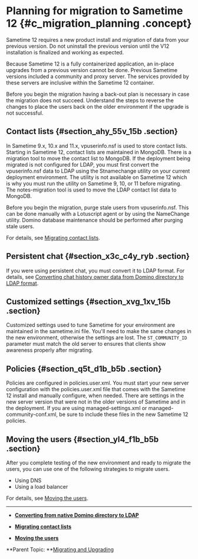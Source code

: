 # Planning for migration to Sametime 12 {#c_migration_planning .concept}

Sametime 12 requires a new product install and migration of data from your previous version. Do not uninstall the previous version until the V12 installation is finalized and working as expected.

Because Sametime 12 is a fully containerized application, an in-place upgrades from a previous version cannot be done. Previous Sametime versions included a community and proxy server. The services provided by these servers are inclusive within the Sametime 12 container.

Before you begin the migration having a back-out plan is necessary in case the migration does not succeed. Understand the steps to reverse the changes to place the users back on the older environment if the upgrade is not successful.

## Contact lists {#section_ahy_55v_15b .section}

In Sametime 9.x, 10.x and 11.x, vpuserinfo.nsf is used to store contact lists. Starting in Sametime 12, contact lists are maintained in MongoDB. There is a migration tool to move the contact list to MongoDB. If the deployment being migrated is not configured for LDAP, you must first convert the vpuserinfo.nsf data to LDAP using the Stnamechange utility on your current deployment environment. The utility is not available on Sametime 12 which is why you must run the utility on Sametime 9, 10, or 11 before migrating. The notes-migration tool is used to move the LDAP contact list data to MongoDB.

Before you begin the migration, purge stale users from vpuserinfo.nsf. This can be done manually with a Lotuscript agent or by using the NameChange utility. Domino database maintenance should be performed after purging stale users.

For details, see [Migrating contact lists](migrating_contactlists.md).

## Persistent chat {#section_x3c_c4y_ryb .section}

If you were using persistent chat, you must convert it to LDAP format. For details, see [Converting chat history owner data from Domino directory to LDAP format](t_dbutility_convertldap.md).

## Customized settings {#section_xvg_1xv_15b .section}

Customized settings used to tune Sametime for your environment are maintained in the sametime.ini file. You'll need to make the same changes in the new environment, otherwise the settings are lost. The `ST_COMMUNITY_ID` parameter must match the old server to ensures that clients show awareness properly after migrating.

## Policies {#section_q5t_d1b_b5b .section}

Policies are configured in policies.user.xml. You must start your new server configuration with the policies.user.xml file that comes with the Sametime 12 install and manually configure, when needed. There are settings in the new server version that were not in the older versions of Sametime and in the deployment. If you are using managed-settings.xml or managed-community-conf.xml, be sure to include these files in the new Sametime 12 policies.

## Moving the users {#section_yl4_f1b_b5b .section}

After you complete testing of the new environment and ready to migrate the users, you can use one of the following strategies to migrate users.

-   Using DNS
-   Using a load balancer

For details, see [Moving the users](migrating_moveusers.md).

***

-   **[Converting from native Domino directory to LDAP](migrating_dominodirectory.md)**  

-   **[Migrating contact lists](migrating_contactlists.md)**  

-   **[Moving the users](migrating_moveusers.md)**  


**Parent Topic:  **[Migrating and Upgrading](migrating.md)

